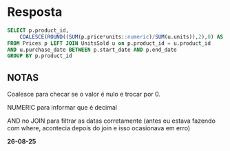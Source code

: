 
# Resposta
```sql
SELECT p.product_id, 
    COALESCE(ROUND((SUM(p.price*units::numeric)/SUM(u.units)),2),0) AS average_price
FROM Prices p LEFT JOIN UnitsSold u on p.product_id = u.product_id 
AND u.purchase_date BETWEEN p.start_date AND p.end_date 
GROUP BY p.product_id
```
## NOTAS
Coalesce para checar se o valor é nulo e trocar por 0.  

NUMERIC para informar que é decimal  

AND no JOIN para filtrar as datas corretamente (antes eu estava fazendo com where, acontecia depois do join e isso ocasionava em erro)


**26-08-25**